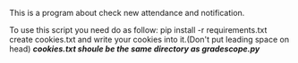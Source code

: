 This is a program about check new attendance and notification.

To use this script you need do as follow:
  pip install -r requirements.txt
  create cookies.txt and write your cookies into it.(Don't put leading space on head)
  ***cookies.txt shoule be the same directory as gradescope.py***
